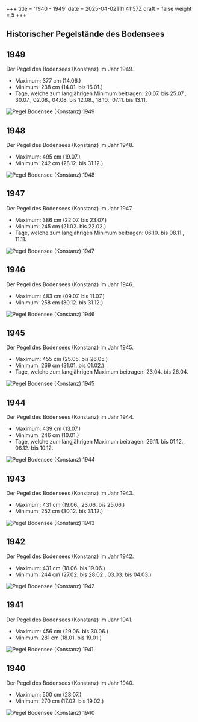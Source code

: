 +++
title = '1940 - 1949'
date = 2025-04-02T11:41:57Z
draft = false
weight = 5
+++

## Historischer Pegelstände des Bodensees

## 1949

Der Pegel des Bodensees (Konstanz) im Jahr 1949.

- Maximum: 377 cm (14.06.)
- Minimum: 238 cm (14.01. bis 16.01.)
- Tage, welche zum langjährigen Minimum beitragen: 20.07. bis 25.07., 30.07., 02.08., 04.08. bis 12.08., 18.10., 07.11. bis 13.11.

![Pegel Bodensee (Konstanz) 1949](/images/DE/graphs_historic/longterm_DE_1949.png)

## 1948

Der Pegel des Bodensees (Konstanz) im Jahr 1948.

- Maximum: 495 cm (19.07.)
- Minimum: 242 cm (28.12. bis 31.12.)

![Pegel Bodensee (Konstanz) 1948](/images/DE/graphs_historic/longterm_DE_1948.png)

## 1947

Der Pegel des Bodensees (Konstanz) im Jahr 1947.

- Maximum: 386 cm (22.07. bis 23.07.)
- Minimum: 245 cm (21.02. bis 22.02.)
- Tage, welche zum langjährigen Minimum beitragen: 06.10. bis 08.11., 11.11.

![Pegel Bodensee (Konstanz) 1947](/images/DE/graphs_historic/longterm_DE_1947.png)

## 1946

Der Pegel des Bodensees (Konstanz) im Jahr 1946.

- Maximum: 483 cm (09.07. bis 11.07.)
- Minimum: 258 cm (30.12. bis 31.12.)

![Pegel Bodensee (Konstanz) 1946](/images/DE/graphs_historic/longterm_DE_1946.png)

## 1945

Der Pegel des Bodensees (Konstanz) im Jahr 1945.

- Maximum: 455 cm (25.05. bis 26.05.)
- Minimum: 269 cm (31.01. bis 01.02.)
- Tage, welche zum langjährigen Maximum beitragen: 23.04. bis 26.04.

![Pegel Bodensee (Konstanz) 1945](/images/DE/graphs_historic/longterm_DE_1945.png)

## 1944

Der Pegel des Bodensees (Konstanz) im Jahr 1944.

- Maximum: 439 cm (13.07.)
- Minimum: 246 cm (10.01.)
- Tage, welche zum langjährigen Maximum beitragen: 26.11. bis 01.12., 06.12. bis 10.12.

![Pegel Bodensee (Konstanz) 1944](/images/DE/graphs_historic/longterm_DE_1944.png)

## 1943

Der Pegel des Bodensees (Konstanz) im Jahr 1943.

- Maximum: 431 cm (19.06., 23.06. bis 25.06.)
- Minimum: 252 cm (30.12. bis 31.12.)

![Pegel Bodensee (Konstanz) 1943](/images/DE/graphs_historic/longterm_DE_1943.png)

## 1942

Der Pegel des Bodensees (Konstanz) im Jahr 1942.

- Maximum: 431 cm (18.06. bis 19.06.)
- Minimum: 244 cm (27.02. bis 28.02., 03.03. bis 04.03.)

![Pegel Bodensee (Konstanz) 1942](/images/DE/graphs_historic/longterm_DE_1942.png)

## 1941

Der Pegel des Bodensees (Konstanz) im Jahr 1941.

- Maximum: 456 cm (29.06. bis 30.06.)
- Minimum: 281 cm (18.01. bis 19.01.)

![Pegel Bodensee (Konstanz) 1941](/images/DE/graphs_historic/longterm_DE_1941.png)

## 1940

Der Pegel des Bodensees (Konstanz) im Jahr 1940.

- Maximum: 500 cm (28.07.)
- Minimum: 270 cm (17.02. bis 19.02.)

![Pegel Bodensee (Konstanz) 1940](/images/DE/graphs_historic/longterm_DE_1940.png)

